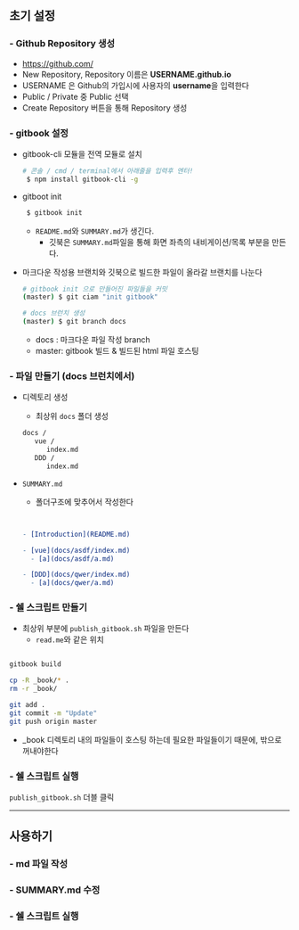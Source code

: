 ## 초기 설정



### - Github Repository 생성

- <https://github.com/>
- New Repository, Repository 이름은 **USERNAME.github.io**
- USERNAME 은 Github의 가입시에 사용자의 **username**을 입력한다
- Public / Private 중 Public 선택
- Create Repository 버튼을 통해 Repository 생성



### - gitbook 설정

* gitbook-cli 모듈을 전역 모듈로 설치

  ```bash
  # 콘솔 / cmd / terminal에서 아래줄을 입력후 엔터!
   $ npm install gitbook-cli -g
  ```

* gitboot init

  ```bash
   $ gitbook init
  ```

  * `README.md`와 `SUMMARY.md`가 생긴다.
    * 깃북은 `SUMMARY.md`파일을 통해 화면 좌측의 내비게이션/목록 부분을 만든다.

* 마크다운 작성용 브랜치와 깃북으로 빌드한 파일이 올라갈 브랜치를 나눈다

  ```bash
  # gitbook init 으로 만들어진 파일들을 커밋
  (master) $ git ciam "init gitbook"
  
  # docs 브런치 생성
  (master) $ git branch docs
  ```

  * docs : 마크다운 파일 작성 branch
  * master: gitbook 빌드 & 빌드된 html 파일 호스팅



### - 파일 만들기 (docs 브런치에서)

- 디렉토리 생성

  - 최상위 `docs` 폴더 생성

  ```bash
  docs / 
     vue / 
        index.md
     DDD /
        index.md
  ```

- `SUMMARY.md`

  - 폴더구조에 맞추어서 작성한다

  ```makefile
  
  
  - [Introduction](README.md)
  
  - [vue](docs/asdf/index.md)
    - [a](docs/asdf/a.md)
  
  - [DDD](docs/qwer/index.md)
    - [a](docs/qwer/a.md)
  
  
  ```



### - 쉘 스크립트 만들기

- 최상위 부분에  `publish_gitbook.sh` 파일을 만든다
  - `read.me`와 같은 위치

```sh

gitbook build

cp -R _book/* .
rm -r _book/

git add .
git commit -m "Update"
git push origin master


```

- _book 디렉토리 내의 파일들이 호스팅 하는데 필요한 파일들이기 때문에, 밖으로 꺼내야한다



### - 쉘 스크립트 실행

`publish_gitbook.sh` 더블 클릭 



----



## 사용하기

### - md 파일 작성

### - SUMMARY.md 수정

### - 쉘 스크립트 실행

